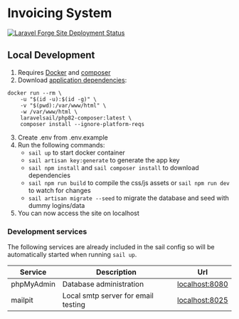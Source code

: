 # Invoicing System

[![Laravel Forge Site Deployment Status](https://img.shields.io/endpoint?url=https%3A%2F%2Fforge.laravel.com%2Fsite-badges%2Fd1eaa2e6-64c3-4037-b35c-4666c4d64655&style=flat-square)](https://forge.laravel.com/servers/725198/sites/2128375)

## Local Development

1. Requires [Docker](https://www.docker.com/get-started/) and [composer](https://getcomposer.org/download/)
2. Download [application dependencies](https://laravel.com/docs/10.x/sail#installing-composer-dependencies-for-existing-projects):
```
docker run --rm \
    -u "$(id -u):$(id -g)" \
    -v "$(pwd):/var/www/html" \
    -w /var/www/html \
    laravelsail/php82-composer:latest \
    composer install --ignore-platform-reqs
```
3. Create .env from .env.example
4. Run the following commands:
    * `sail up` to start docker container
    * `sail artisan key:generate` to generate the app key
    * `sail npm install` and `sail composer install` to download dependencies
    * `sail npm run build` to compile the css/js assets or `sail npm run dev` to watch for changes
    * `sail artisan migrate --seed` to migrate the database and seed with dummy logins/data
5. You can now access the site on localhost

### Development services

The following services are already included in the sail config so will be automatically started when running `sail up`.

| Service | Description | Url |
| --- | --- | --- |
| phpMyAdmin | Database administration | [localhost:8080](http://localhost:8080/) |
| mailpit | Local smtp server for email testing | [localhost:8025](http://localhost:8025/) |
